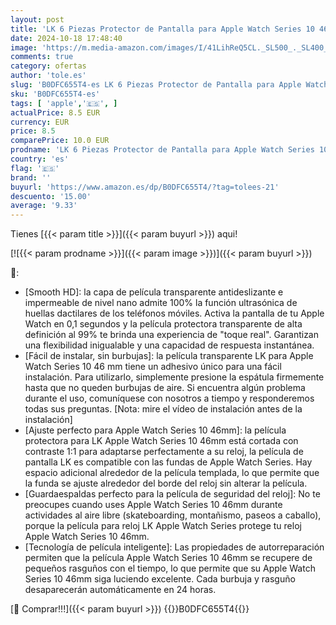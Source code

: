 ```yaml
---
layout: post
title: 'LK 6 Piezas Protector de Pantalla para Apple Watch Series 10 46mm  Sin Burbujas  a Prueba de Polvo  HD Transparente  TPU Suave  Protector de Pantalla de Cobertura Total para iWatch Series 10 46mm'
date: 2024-10-18 17:48:40
image: 'https://m.media-amazon.com/images/I/41LihReQ5CL._SL500_._SL400_.jpg'
comments: true
category: ofertas
author: 'tole.es'
slug: 'B0DFC655T4-es LK 6 Piezas Protector de Pantalla para Apple Watch Series...'
sku: 'B0DFC655T4-es'
tags: [ 'apple','🇪🇸', ]
actualPrice: 8.5 EUR
currency: EUR
price: 8.5
comparePrice: 10.0 EUR
prodname: 'LK 6 Piezas Protector de Pantalla para Apple Watch Series 10 46mm  Sin Burbujas  a Prueba de Polvo  HD Transparente  TPU Suave  Protector de Pantalla de Cobertura Total para iWatch Series 10 46mm'
country: 'es'
flag: '🇪🇸'
brand: ''
buyurl: 'https://www.amazon.es/dp/B0DFC655T4/?tag=tolees-21'
descuento: '15.00'
average: '9.33'
---
```


Tienes [{{< param title >}}]({{< param buyurl >}}) aqui!

[![{{< param prodname >}}]({{< param image >}})]({{< param buyurl >}})

🔎:

- [Smooth HD]: la capa de película transparente antideslizante e impermeable de nivel nano admite 100% la función ultrasónica de huellas dactilares de los teléfonos móviles. Activa la pantalla de tu Apple Watch en 0,1 segundos y la película protectora transparente de alta definición al 99% te brinda una experiencia de "toque real". Garantizan una flexibilidad inigualable y una capacidad de respuesta instantánea.
- [Fácil de instalar, sin burbujas]: la película transparente LK para Apple Watch Series 10 46 mm tiene un adhesivo único para una fácil instalación. Para utilizarlo, simplemente presione la espátula firmemente hasta que no queden burbujas de aire. Si encuentra algún problema durante el uso, comuníquese con nosotros a tiempo y responderemos todas sus preguntas. [Nota: mire el vídeo de instalación antes de la instalación]
- [Ajuste perfecto para Apple Watch Series 10 46mm]: la película protectora para LK Apple Watch Series 10 46mm está cortada con contraste 1:1 para adaptarse perfectamente a su reloj, la película de pantalla LK es compatible con las fundas de Apple Watch Series. Hay espacio adicional alrededor de la película templada, lo que permite que la funda se ajuste alrededor del borde del reloj sin alterar la película.
- [Guardaespaldas perfecto para la película de seguridad del reloj]: No te preocupes cuando uses Apple Watch Series 10 46mm durante actividades al aire libre (skateboarding, montañismo, paseos a caballo), porque la película para reloj LK Apple Watch Series protege tu reloj Apple Watch Series 10 46mm.
- [Tecnología de película inteligente]: Las propiedades de autorreparación permiten que la película Apple Watch Series 10 46mm se recupere de pequeños rasguños con el tiempo, lo que permite que su Apple Watch Series 10 46mm siga luciendo excelente. Cada burbuja y rasguño desaparecerán automáticamente en 24 horas.

[🛒 Comprar!!!]({{< param buyurl >}})
{{<world>}}B0DFC655T4{{</world>}}
